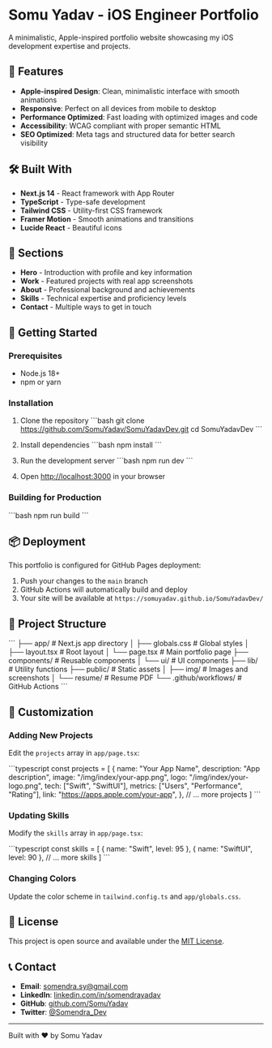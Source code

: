 # Somu Yadav - iOS Engineer Portfolio

A minimalistic, Apple-inspired portfolio website showcasing my iOS development expertise and projects.

## 🚀 Features

- **Apple-inspired Design**: Clean, minimalistic interface with smooth animations
- **Responsive**: Perfect on all devices from mobile to desktop
- **Performance Optimized**: Fast loading with optimized images and code
- **Accessibility**: WCAG compliant with proper semantic HTML
- **SEO Optimized**: Meta tags and structured data for better search visibility

## 🛠️ Built With

- **Next.js 14** - React framework with App Router
- **TypeScript** - Type-safe development
- **Tailwind CSS** - Utility-first CSS framework
- **Framer Motion** - Smooth animations and transitions
- **Lucide React** - Beautiful icons

## 📱 Sections

- **Hero** - Introduction with profile and key information
- **Work** - Featured projects with real app screenshots
- **About** - Professional background and achievements
- **Skills** - Technical expertise and proficiency levels
- **Contact** - Multiple ways to get in touch

## 🚀 Getting Started

### Prerequisites

- Node.js 18+ 
- npm or yarn

### Installation

1. Clone the repository
\`\`\`bash
git clone https://github.com/SomuYadav/SomuYadavDev.git
cd SomuYadavDev
\`\`\`

2. Install dependencies
\`\`\`bash
npm install
\`\`\`

3. Run the development server
\`\`\`bash
npm run dev
\`\`\`

4. Open [http://localhost:3000](http://localhost:3000) in your browser

### Building for Production

\`\`\`bash
npm run build
\`\`\`

## 📦 Deployment

This portfolio is configured for GitHub Pages deployment:

1. Push your changes to the `main` branch
2. GitHub Actions will automatically build and deploy
3. Your site will be available at `https://somuyadav.github.io/SomuYadavDev/`

## 📁 Project Structure

\`\`\`
├── app/                    # Next.js app directory
│   ├── globals.css        # Global styles
│   ├── layout.tsx         # Root layout
│   └── page.tsx           # Main portfolio page
├── components/            # Reusable components
│   └── ui/               # UI components
├── lib/                  # Utility functions
├── public/               # Static assets
│   ├── img/              # Images and screenshots
│   └── resume/           # Resume PDF
└── .github/workflows/    # GitHub Actions
\`\`\`

## 🎨 Customization

### Adding New Projects

Edit the `projects` array in `app/page.tsx`:

\`\`\`typescript
const projects = [
  {
    name: "Your App Name",
    description: "App description",
    image: "/img/index/your-app.png",
    logo: "/img/index/your-logo.png",
    tech: ["Swift", "SwiftUI"],
    metrics: ["Users", "Performance", "Rating"],
    link: "https://apps.apple.com/your-app",
  },
  // ... more projects
]
\`\`\`

### Updating Skills

Modify the `skills` array in `app/page.tsx`:

\`\`\`typescript
const skills = [
  { name: "Swift", level: 95 },
  { name: "SwiftUI", level: 90 },
  // ... more skills
]
\`\`\`

### Changing Colors

Update the color scheme in `tailwind.config.ts` and `app/globals.css`.

## 📄 License

This project is open source and available under the [MIT License](LICENSE).

## 📞 Contact

- **Email**: somendra.sy@gmail.com
- **LinkedIn**: [linkedin.com/in/somendrayadav](https://linkedin.com/in/somendrayadav/)
- **GitHub**: [github.com/SomuYadav](https://github.com/SomuYadav)
- **Twitter**: [@Somendra_Dev](https://twitter.com/Somendra_Dev)

---

Built with ❤️ by Somu Yadav
